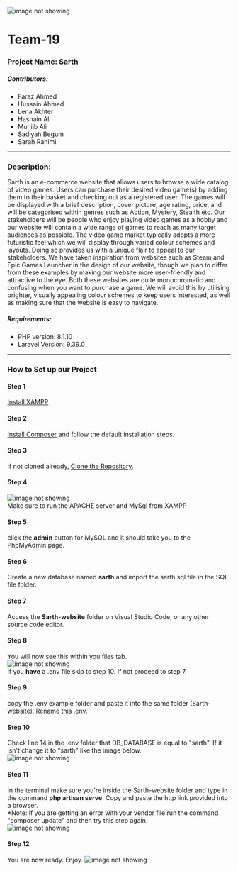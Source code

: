 ![image not showing](https://pbs.twimg.com/media/FizwZdTXEAEMDPX.jpg)
# Team-19

### Project Name: Sarth

##### Contributors:

* Faraz Ahmed
* Hussain Ahmed
* Lena Akhter
* Hasnain Ali
* Muniib Ali
* Sadiyah Begum
* Sarah Rahimi

---

### Description:

Sarth is an e-commerce website that allows users to browse a wide catalog of video games. Users can purchase their desired video game(s) by adding them to their basket and checking out as a registered user. The games will be displayed with a brief description, cover picture, age rating, price, and will be categorised within genres such as Action, Mystery, Stealth etc. Our stakeholders will be people who enjoy playing video games as a hobby and our website will contain a wide range of games to reach as many target audiences as possible. The video game market typically adopts a more futuristic feel which we will display through varied colour schemes and layouts. Doing so provides us with a unique flair to appeal to our stakeholders. We have taken inspiration from websites such as Steam and Epic Games Launcher in the design of our website, though we plan to differ from these examples by making our website more user-friendly and attractive to the eye. Both these websites are quite monochromatic and confusing when you want to purchase a game. We will avoid this by utilising brighter, visually appealing colour schemes to keep users interested, as well as making sure that the website is easy to navigate.

##### Requirements: 
- PHP version: 8.1.10
- Laravel Version: 9.39.0

---

### How to Set up our Project

#### Step 1 
[Install XAMPP](https://www.apachefriends.org/download.html)  

#### Step 2 
[Install Composer](https://getcomposer.org/download/) and follow the default installation steps.  
#### Step 3 
If not cloned already, [Clone the Repository](https://github.com/lenaakhter/Team-19).  
#### Step 4 
![image not showing](https://pbs.twimg.com/media/Fi55R0vWAAE8XQb?format=png&name=small) <br>
Make sure to run the APACHE server and MySql from XAMPP 
#### Step 5
click the **admin** button for MySQL and it should take you to the PhpMyAdmin page.
#### Step 6
Create a new database named **sarth** and import the sarth.sql file in the SQL file folder.
#### Step 7
Access the **Sarth-website** folder on Visual Studio Code, or any other source code editor.
#### Step 8
You will now see this within you files tab. <br>
![image not showing](https://pbs.twimg.com/media/Fi6cKG0XgAQ_LZC?format=jpg&name=small) <br>
If you **have** a .env file skip to step 10. If not proceed to step 7.
#### Step 9
copy the .env example folder and paste it into the same folder (Sarth-website). Rename this .env.
#### Step 10
Check line 14 in the .env folder that DB_DATABASE is equal to "sarth". If it isn't change it to "sarth" like the image below. <br>
![image not showing](https://pbs.twimg.com/media/Fi6cn_2XgAAKrVJ?format=png&name=240x240)
#### Step 11
In the terminal make sure you're inside the Sarth-website folder and type in the command **php artisan serve**. Copy and paste the http link provided into a browser. <br>
*Note: if you are getting an error with your vendor file run the command "composer update" and then try this step again. <br>
![image not showing](https://pbs.twimg.com/media/Fi6dOVHWAAEV0l3?format=png&name=900x900)
#### Step 12
You are now ready. Enjoy.
![image not showing](https://pbs.twimg.com/media/Fi6eOJrXgAIWRKR?format=jpg&name=small)

